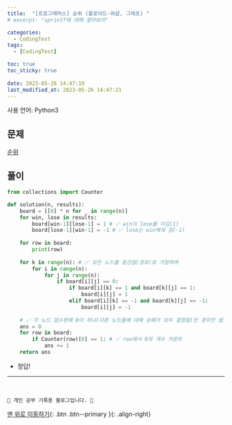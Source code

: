```yaml
---
title:  "[프로그래머스] 순위 (플로이드-와샬, 그래프) "
# excerpt: "sprintf에 대해 알아보자"

categories:
  - CodingTest
tags:
  - [CodingTest]

toc: true
toc_sticky: true
 
date: 2023-05-26 14:47:19
last_modified_at: 2023-05-26 14:47:21
---
```


사용 언어: Python3

## 문제
[순위](https://school.programmers.co.kr/learn/courses/30/lessons/49191)

## 풀이
```py
from collections import Counter

def solution(n, results):
    board = [[0] * n for _ in range(n)]
    for win, lose in results:
        board[win-1][lose-1] = 1 # ✅ win이 lose를 이김(1)
        board[lose-1][win-1] = -1 # ✅ lose는 win에게 짐(-1)
    
    for row in board:
        print(row)
        
    for k in range(n): # ✅ 모든 노드를 중간점(경로)로 가정하며
        for i in range(n):
            for j in range(n):
                if board[i][j] == 0:
                    if board[i][k] == 1 and board[k][j] == 1:
                        board[i][j] = 1
                    elif board[i][k] == -1 and board[k][j] == -1:
                        board[i][j] = -1
    
    # ✅ 각 노드 점수판에 0이 하나(다른 노드들에 대해 승패가 모두 결정됨)인 경우만 셈
    ans = 0
    for row in board:
        if Counter(row)[0] == 1: # ✅ row에서 0의 개수 카운트
            ans += 1
    return ans
```
- 정답!







***
<br>


    💛 개인 공부 기록용 블로그입니다. 👻

[맨 위로 이동하기](#){: .btn .btn--primary }{: .align-right}